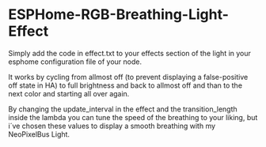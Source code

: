 # ESPHome-RGB-Breathing-Light-Effect

Simply add the code in effect.txt to your effects section of the light in your esphome configuration file of your node.

It works by cycling from allmost off (to prevent displaying a false-positive off state in HA) to full brightness and back to allmost off
and than to the next color and starting all over again.

By changing the update_interval in the effect and the transition_length inside the lambda you can tune the speed of the breathing to your
liking, but i´ve chosen these values to display a smooth breathing with my NeoPixelBus Light.
